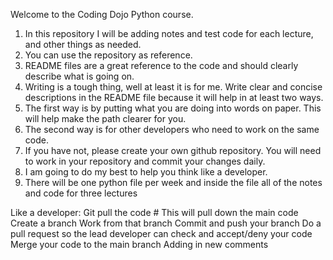 Welcome to the Coding Dojo Python course.
1. In this repository I will be adding notes and test code for each lecture, and other things as needed.
2. You can use the repository as reference.
3. README files are a great reference to the code and should clearly describe what is going on.
4. Writing is a tough thing, well at least it is for me. Write clear and concise descriptions in the README file because it will help in at least two ways.
5. The first way is by putting what you are doing into words on paper. This will help make the path clearer for you.
6. The second way is for other developers who need to work on the same code.
7. If you have not, please create your own github repository. You will need to work in your repository and commit your changes daily.
8. I am going to do my best to help you think like a developer.
9. There will be one python file per week and inside the file all of the notes and code for three lectures


Like a developer:
Git pull the code # This will pull down the main code
Create a branch
Work from that branch
Commit and push your branch
Do a pull request so the lead developer can check and accept/deny your code
Merge your code to the main branch
Adding in new comments
